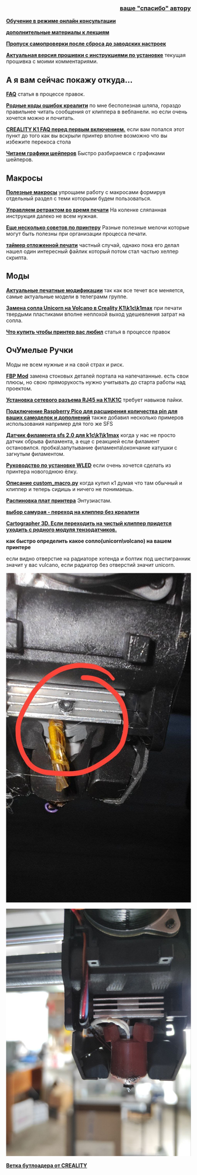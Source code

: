 <h3 align="right"><a href="https://www.tinkoff.ru/rm/yakovleva.irina203/51ZSr71845" target="_blank">ваше "спасибо" автору</a></h3>

[**Обучение в режиме онлайн консультации**](kurs.md)

[**дополнительные материалы к лекциям**](/extras/readme.md)

[**Пропуск самопроверки после сброса до заводских настроек**](/random/reset.md)

[**Актуальная версия прошивки с инструкциями по установке**](/version_config/readme.md) текущая прошивка с моими комментариями.

<h2>А я вам сейчас покажу откуда...</h2>

[**FAQ**](/random/faq.md) статья в процессе правок. 

[**Родные коды ошибок креалити**](https://store.creality.com/blog/creality-k1-fault-codes-list) по мне бесполезная шляпа, гораздо правильнее читать сообщения от клиппера в вебпанели. но если очень хочется можно и почитать. 

[**CREALITY K1 FAQ перед первым включением.**](/random/before_use.md) если вам попался этот пункт до того как вы вскрыли принтер вполне возможно что вы избежите перекоса стола


[**Читаем графики шейперов**](/shaper/readme.md) Быстро разбираемся с графиками шейперов.

<h2>Макросы</h2>

[**Полезные макросы**](/macros_helpfull/readme.md) упрощаем работу с макросами формируя отдельный раздел с теми которыми будем пользоваться.

[**Управляем ретрактом во время печати**](/retract/readme.md) На коленке сляпанная инструкция далеко не всем нужная. 



[**Еще несколько советов по принтеру**](/ferma/readme.md) Разные полезные мелочи которые могут быть полезны при организации процесса печати.

[**таймер отложенной печати**](/random/timer.md) частный случай, однако пока его делал  нашел один интересный файлик который потом стал частью хелпер скрипта. 

<h2>Моды</h2>

[**Актуальные печатные модификации**](https://t.me/crealityK1rus/16778) так как все течет все меняется, самые актуальные модели в телеграмм группе. 

[**Замена сопла Unicorn на Volcano в Creality K1\k1c\k1max**](https://3dtoday.ru/blogs/dimix200612/zamena-sopla-unicorn-na-volcano-v-creality-k1) при печати твердыми пластиками вполне неплохой выход удешевления затрат на сопла.

[**Что купить чтобы принтер вас любил**](/what_2_buy/readme.md) статья в процессе правок

<h2>ОчУмелые Ручки</h2> Моды не всем нужные и на свой страх и риск.

[**FBP Mod**](https://github.com/tlace17/K1-Flanged-Bearing-Project) замена стоковых деталей портала на напечатанные. есть свои плюсы, но свою пряморукость нужно учитывать до старта работы над проектом.

[**Установка сетевого разъема RJ45 на К1\K1C**](/random/ethernet.md) требует навыков пайки. 

[**Подключение Raspberry Pico для расширения количества pin для ваших самоделок и дополнений**](/usb/readme.md) также добавил несколько примеров использования например для того же SFS

[**Датчик филамента sfs 2.0 для k1c\k1\k1max**](/sfs/readme.md) когда у нас не просто датчик обрыва филамента, а еще с реакцией если филамент остановился. пробка\запутывание филамента\окончание катушки с загнутым филаментом.

[**Руководство по установке WLED**](https://github.com/Gliptopolis/WLED_Klipper) если очень хочется сделать из принтера новогоднюю ёлку.

[**Описание custom_macro.py**](/random/custom_macro.md) когда купил к1 думая что там обычный и клиппер и теперь сидишь и ничего не понимаешь.

[**Распиновка плат принтера**](https://docs.google.com/presentation/d/1f6kJbMq7uSggC33zmIfcTPdG6r50PbbDut14u9vAcZA/edit#slide=id.g2c17ef9f2a4_0_0) Энтузиастам.

[**выбор самурая - переход на клиппер без креалити**](https://github.com/pellcorp/creality/wiki/K1-Stock-Mainboard-Less-Creality)

[**Cartographer 3D. Если переходить на чистый клиппер придется уходить с родного модуля тензодатчиков.**](https://docs.cartographer3d.com/cartographer-probe/installation-and-setup/creality-k1-and-k1-max-specific)



**как быстро определить какое сопло(unicorn\volcano) на вашем принтере**

если видно отверстие на радиаторе хотенда и болтик под шестигранник значит у вас vulcano, если радиатор без отверстий значит unicorn.

![](/random/vulcano.jpg)

![](/random/unicorn.jpg)


[**Ветка бутлоадера от CREALITY**](https://github.com/CrealityOfficial/K1_Series_Annex/releases/tag/V1.0.0)


